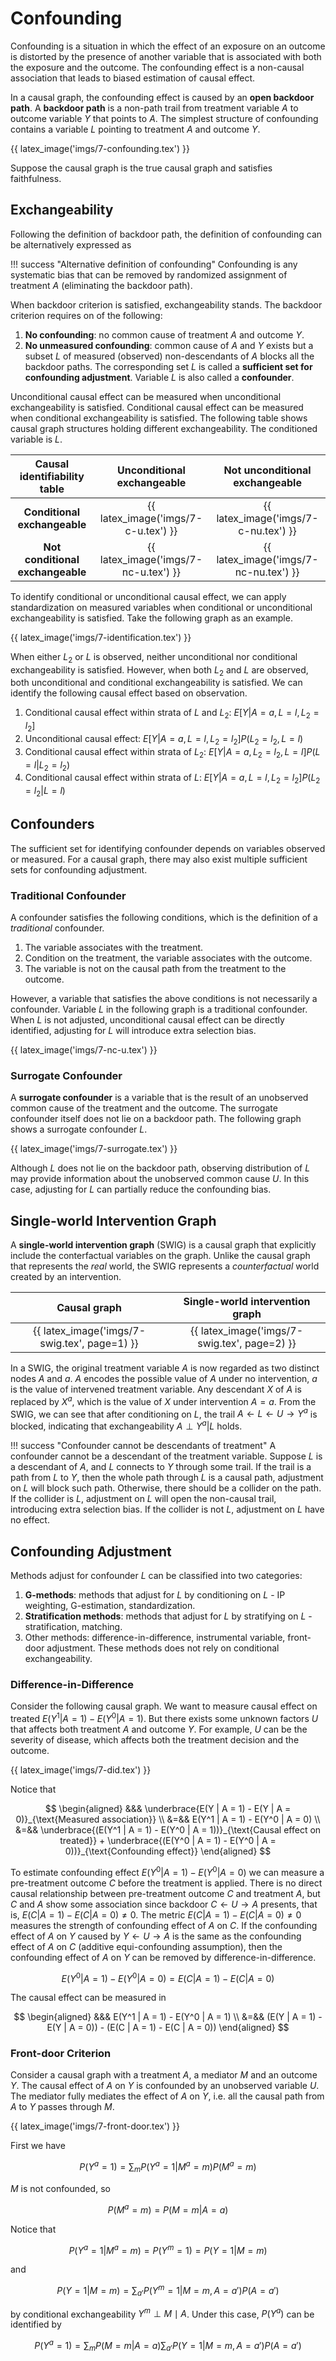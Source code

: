 # Confounding

Confounding is a situation in which the effect of an exposure on an outcome is distorted by the presence of another variable that is associated with both the exposure and the outcome. The confounding effect is a non-causal association that leads to biased estimation of causal effect.

In a causal graph, the confounding effect is caused by an **open backdoor path**. A **backdoor path** is a non-path trail from treatment variable $A$ to outcome variable $Y$ that points to $A$. The simplest structure of confounding contains a variable $L$ pointing to treatment $A$ and outcome $Y$.

{{ latex_image('imgs/7-confounding.tex') }}

Suppose the causal graph is the true causal graph and satisfies faithfulness.

## Exchangeability

Following the definition of backdoor path, the definition of confounding can be alternatively expressed as

!!! success "Alternative definition of confounding"
    Confounding is any systematic bias that can be removed by randomized assignment of treatment $A$ (eliminating the backdoor path).

When backdoor criterion is satisfied, exchangeability stands. The backdoor criterion requires on of the following:

1. **No confounding**: no common cause of treatment $A$ and outcome $Y$.
2. **No unmeasured confounding**: common cause of $A$ and $Y$ exists but a subset $L$ of measured (observed) non-descendants of $A$ blocks all the backdoor paths. The corresponding set $L$ is called a **sufficient set for confounding adjustment**. Variable $L$ is also called a **confounder**.

Unconditional causal effect can be measured when unconditional exchangeability is satisfied. Conditional causal effect can be measured when conditional exchangeability is satisfied. The following table shows causal graph structures holding different exchangeability. The conditioned variable is $L$.

| Causal identifiability table | Unconditional exchangeable | Not unconditional exchangeable |
| :-: | :-: | :-: |
| **Conditional exchangeable** | {{ latex_image('imgs/7-c-u.tex') }} | {{ latex_image('imgs/7-c-nu.tex') }} |
| **Not conditional exchangeable** | {{ latex_image('imgs/7-nc-u.tex') }} | {{ latex_image('imgs/7-nc-nu.tex') }} |

To identify conditional or unconditional causal effect, we can apply standardization on measured variables when conditional or unconditional exchangeability is satisfied. Take the following graph as an example.

{{ latex_image('imgs/7-identification.tex') }}

When either $L_2$ or $L$ is observed, neither unconditional nor conditional exchangeability is satisfied. However, when both $L_2$ and $L$ are observed, both unconditional and conditional exchangeability is satisfied. We can identify the following causal effect based on observation.

1. Conditional causal effect within strata of $L$ and $L_2$: $E[Y | A = a, L = l, L_2 = l_2]$
2. Unconditional causal effect: $E[Y | A = a, L = l, L_2 = l_2]P(L_2 = l_2, L = l)$
3. Conditional causal effect within strata of $L_2$: $E[Y | A = a, L_2 = l_2, L = l]P(L = l | L_2 = l_2)$
4. Conditional causal effect within strata of $L$: $E[Y | A = a, L = l, L_2 = l_2]P(L_2 = l_2 | L = l)$

## Confounders

The sufficient set for identifying confounder depends on variables observed or measured. For a causal graph, there may also exist multiple sufficient sets for confounding adjustment.

### Traditional Confounder

A confounder satisfies the following conditions, which is the definition of a *traditional* confounder.

1. The variable associates with the treatment.
2. Condition on the treatment, the variable associates with the outcome.
3. The variable is not on the causal path from the treatment to the outcome.

However, a variable that satisfies the above conditions is not necessarily a confounder. Variable $L$ in the following graph is a traditional confounder. When $L$ is not adjusted, unconditional causal effect can be directly identified, adjusting for $L$ will introduce extra selection bias.

{{ latex_image('imgs/7-nc-u.tex') }}

<!-- The following conditions fix the definition of traditional confounder:

!!! success "Fixing the traditional definition of confounder"

-->

### Surrogate Confounder

A **surrogate confounder** is a variable that is the result of an unobserved common cause of the treatment and the outcome. The surrogate confounder itself does not lie on a backdoor path. The following graph shows a surrogate confounder $L$.

{{ latex_image('imgs/7-surrogate.tex') }}

Although $L$ does not lie on the backdoor path, observing distribution of $L$ may provide information about the unobserved common cause $U$. In this case, adjusting for $L$ can partially reduce the confounding bias.

## Single-world Intervention Graph

A **single-world intervention graph** (SWIG) is a causal graph that explicitly include the conterfactual variables on the graph. Unlike the causal graph that represents the *real* world, the SWIG represents a *counterfactual* world created by an intervention.

| Causal graph | Single-world intervention graph |
| :-: | :-: |
| {{ latex_image('imgs/7-swig.tex', page=1) }} | {{ latex_image('imgs/7-swig.tex', page=2) }} |

In a SWIG, the original treatment variable $A$ is now regarded as two distinct nodes $A$ and $a$. $A$ encodes the possible value of $A$ under no intervention, $a$ is the value of intervened treatment variable. Any descendant $X$ of $A$ is replaced by $X^a$, which is the value of $X$ under intervention $A = a$. From the SWIG, we can see that after conditioning on $L$, the trail $A\leftarrow L\leftarrow U\rightarrow Y^a$ is blocked, indicating that exchangeability $A \perp Y^a | L$ holds.

!!! success "Confounder cannot be descendants of treatment"
    A confounder cannot be a descendant of the treatment variable. Suppose $L$ is a descendant of $A$, and $L$ connects to $Y$ through some trail. If the trail is a path from $L$ to $Y$, then the whole path through $L$ is a causal path, adjustment on $L$ will block such path. Otherwise, there should be a collider on the path. If the collider is $L$, adjustment on $L$ will open the non-causal trail, introducing extra selection bias. If the collider is not $L$, adjustment on $L$ have no effect.

## Confounding Adjustment

Methods adjust for confounder $L$ can be classified into two categories:

1. **G-methods**: methods that adjust for $L$ by conditioning on $L$ - IP weighting, G-estimation, standardization.
2. **Stratification methods**: methods that adjust for $L$ by stratifying on $L$ - stratification, matching.
3. Other methods: difference-in-difference, instrumental variable, front-door adjustment. These methods does not rely on conditional exchangeability.

### Difference-in-Difference

Consider the following causal graph. We want to measure causal effect on treated $E(Y^1 | A = 1) - E(Y^0 | A = 1)$. But there exists some unknown factors $U$ that affects both treatment $A$ and outcome $Y$. For example, $U$ can be the severity of disease, which affects both the treatment decision and the outcome.

{{ latex_image('imgs/7-did.tex') }}

Notice that

$$
\begin{aligned}
&&& \underbrace{E(Y | A = 1) - E(Y | A = 0)}_{\text{Measured association}} \\
&=&& E(Y^1 | A = 1) - E(Y^0 | A = 0) \\
&=&& \underbrace{(E(Y^1 | A = 1) - E(Y^0 | A = 1))}_{\text{Causal effect on treated}} + \underbrace{(E(Y^0 | A = 1) - E(Y^0 | A = 0))}_{\text{Confounding effect}}
\end{aligned}
$$

To estimate confounding effect $E(Y^0 | A = 1) - E(Y^0 | A = 0)$ we can measure a pre-treatment outcome $C$ before the treatment is applied. There is no direct causal relationship between pre-treatment outcome $C$ and treatment $A$, but $C$ and $A$ show some association since backdoor $C\leftarrow U\rightarrow A$ presents, that is, $E(C | A = 1) - E(C | A = 0) \neq 0$. The metric $E(C | A = 1) - E(C | A = 0) \neq 0$ measures the strength of confounding effect of $A$ on $C$. If the confounding effect of $A$ on $Y$ caused by $Y\leftarrow U\rightarrow A$ is the same as the confounding effect of $A$ on $C$ (additive equi-confounding assumption), then the confounding effect of $A$ on $Y$ can be removed by difference-in-difference.

$$
E(Y^0 | A = 1) - E(Y^0 | A = 0) = E(C | A = 1) - E(C | A = 0)
$$

The causal effect can be measured in

$$
\begin{aligned}
&&& E(Y^1 | A = 1) - E(Y^0 | A = 1) \\
&=&& (E(Y | A = 1) - E(Y | A = 0)) - (E(C | A = 1) - E(C | A = 0))
\end{aligned}
$$

### Front-door Criterion

Consider a causal graph with a treatment $A$, a mediator $M$ and an outcome $Y$. The causal effect of $A$ on $Y$ is confounded by an unobserved variable $U$. The mediator fully mediates the effect of $A$ on $Y$, i.e. all the causal path from $A$ to $Y$ passes through $M$.

{{ latex_image('imgs/7-front-door.tex') }}

First we have

$$
P(Y^a = 1) = \sum_{m} P(Y^a = 1 | M^a = m) P(M^a = m)
$$

$M$ is not confounded, so

$$
P(M^a = m) = P(M = m | A = a)
$$

Notice that

$$
P(Y^a = 1 | M^a = m) = P(Y^m = 1) = P(Y = 1 | M = m)
$$

and

$$
P(Y = 1 | M = m) = \sum_{a'} P(Y^m = 1 | M = m, A = a')P(A = a')
$$

by conditional exchangeability $Y^m \perp M \mid A$. Under this case, $P(Y^a)$ can be identified by

$$
P(Y^a = 1) = \sum_{m} P(M = m | A = a)\sum_{a'} P(Y = 1 | M = m, A = a')P(A = a')
$$
